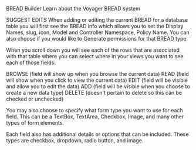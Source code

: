

BREAD Builder
Learn about the Voyager BREAD system

SUGGEST EDITS
When adding or editing the current BREAD for a database table you will first see the BREAD info which allows you to set the Display Names, slug, icon, Model and Controller Namespace, Policy Name. You can also choose if you would like to Generate permissions for that BREAD type.


When you scroll down you will see each of the rows that are associated with that table where you can select where in your views you want to see each of those fields:

BROWSE (field will show up when you browse the current data)
READ (field will show when you click to view the current data)
EDIT (field will be visible and allow you to edit the data)
ADD (field will be visible when you choose to create a new data type)
DELETE (doesn't pertain to delete so this can be checked or unchecked)

You may also choose to specify what form type you want to use for each field. This can be a TextBox, TextArea, Checkbox, Image, and many other types of form elements.

Each field also has additional details or options that can be included. These types are checkbox, dropdown, radio button, and image.

